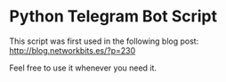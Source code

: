 # Python Telegram Bot Script

This script was first used in the following blog post:
http://blog.networkbits.es/?p=230

Feel free to use it whenever you need it.